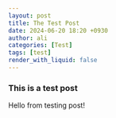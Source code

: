 ```yaml
---
layout: post
title: The Test Post
date: 2024-06-20 18:20 +0930
author: ali
categories: [Test]
tags: [test]
render_with_liquid: false
---
```



### This is a test post

Hello from testing post!